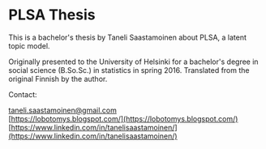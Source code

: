 # PLSA Thesis

This is a bachelor's thesis by Taneli Saastamoinen about PLSA, a latent topic model.

Originally presented to the University of Helsinki for a bachelor's degree in social science (B.So.Sc.) in statistics in spring 2016. Translated from the original Finnish by the author.

Contact:

[taneli.saastamoinen@gmail.com](mailto:taneli.saastamoinen@gmail.com)  
[https://lobotomys.blogspot.com/](https://lobotomys.blogspot.com/)  
[https://www.linkedin.com/in/tanelisaastamoinen/](https://www.linkedin.com/in/tanelisaastamoinen/)  
